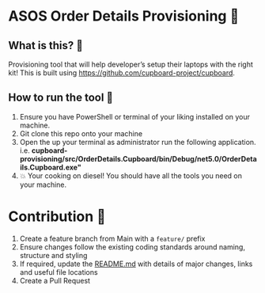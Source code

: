 # ASOS Order Details Provisioning :monocle_face:

## What is this? :exploding_head:
Provisioning tool that will help developer’s setup their laptops with the right kit!
This is built using https://github.com/cupboard-project/cupboard.

## How to run the tool :rocket:

1) Ensure you have PowerShell or terminal of your liking installed on your machine.
2) Git clone this repo onto your machine
3) Open the up your terminal as administrator run the following application. 
i.e. <strong>cupboard-provisioning/src/OrderDetails.Cupboard/bin/Debug/net5.0/OrderDetails.Cupboard.exe"</strong>
4) :boom: Your cooking on diesel! You should have all the tools you need on your machine.

# Contribution :wrench:
1. Create a feature branch from Main with a `feature/` prefix
2. Ensure changes follow the existing coding standards around naming, structure and styling
3. If required, update the [README.md](../README.md) with details of major changes, links and
useful file locations
4. Create a Pull Request
